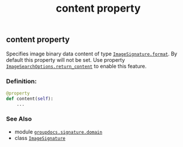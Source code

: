 ﻿---
title: content property
second_title: GroupDocs.Signature for Python via .NET API References
description: 
type: docs
url: /python-net/groupdocs.signature.domain/imagesignature/content/
is_root: false
weight: 40
---

## content property


Specifies image binary data content of type [`ImageSignature.format`](/signature/python-net/groupdocs.signature.domain/imagesignature#format).
By default this property will not be set.
Use property [`ImageSearchOptions.return_content`](/signature/python-net/groupdocs.signature.options/imagesearchoptions#return_content) to enable this feature.
### Definition:
```python
@property
def content(self):
    ...
```

### See Also
* module [`groupdocs.signature.domain`](../../)
* class [`ImageSignature`](/signature/python-net/groupdocs.signature.domain/imagesignature)
